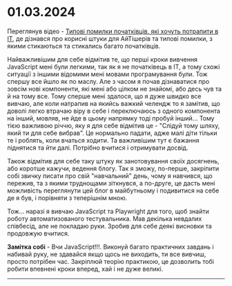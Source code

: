  # **01.03.2024**

Переглянув відео - [Типові помилки початківців, які хочуть потрапити в IT](https://www.youtube.com/watch?v=rnnqvLnkdgg), де дізнався про корисні штуки для АйТішерів та типові помилки, з якими стикаються та стикались багато початківців.

Найважливішим для себе відмітив те, що перші кроки вивчення JavaScript мені були легкими, так як я не початківець в IT, а тому схожі ситуації з іншими відомими мені мовами програмування були. Тож спершу все йшло як по маслу. Але з часом я почав дізнаватися про зовсім нові компоненти, які мені або цілком не знайомі, або десь чув та й на тому все. Тому сперше мені здалося, що я дуже швидко все вивчаю, але коли натрапив на якийсь важкий челендж то я замітив, що доволі легко втрачаю віру в себе і переключаюсь з одного компонента на інший, мовляв, не йде в цьому напрямку тоді пробуй інший... Тому тією важливою річчю, яку я для себе відмітив це - "Слідуй тому шляху, який ти для себе вибрав". Це нормально падати, адже малі діти тільки те і роблять, коли вчаться ходити. Та важливішим тут є бажання піднятися та йти далі. Потрібно вчитися і отримувати досвід.

Також відмітив для себе таку штуку як занотовування своїх досягнень, або коротше кажучи, ведення блогу. Так я зможу, по-перше, закріпити собі звичку писати про свій "навчальний" день, чому я навчився, що пережив, та з якими труднощами зіткнувся, а по-друге, це дасть мені можливість переглянути цей блог в майбутньому і подивитися на себе де я був, і порівняти з теперішнім мною.

Тож... наразі я вивчаю JavaScript та Playwright для того, щоб знайти роботу автоматизованого тестувальника. Мав декілька невдалих співбесід, але не покладаю руки. Зробив для себе деякі висновки та продовжую вчитися.

**Замітка собі** - Вчи JavaScript!!!. Виконуй багато практичних завдань і набивай руку, не здавайся якщо щось не виходить, ти все вивчиш, просто потрібен час. Закріплюй теорію практикою, це дозволить тобі робити впевнені кроки вперед, хай і не дуже великі.

---
